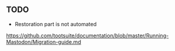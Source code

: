 ## TODO

- Restoration part is not automated

https://github.com/tootsuite/documentation/blob/master/Running-Mastodon/Migration-guide.md
